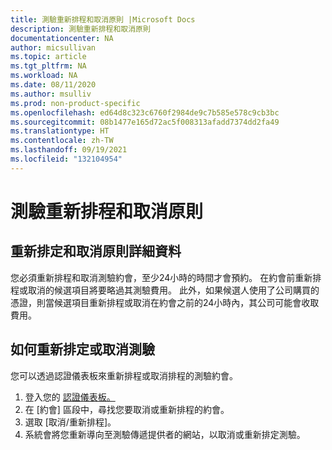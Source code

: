 ```yaml
---
title: 測驗重新排程和取消原則 |Microsoft Docs
description: 測驗重新排程和取消原則
documentationcenter: NA
author: micsullivan
ms.topic: article
ms.tgt_pltfrm: NA
ms.workload: NA
ms.date: 08/11/2020
ms.author: msulliv
ms.prod: non-product-specific
ms.openlocfilehash: ed64d8c323c6760f2984de9c7b585e578c9cb3bc
ms.sourcegitcommit: 08b1477e165d72ac5f008313afadd7374dd2fa49
ms.translationtype: HT
ms.contentlocale: zh-TW
ms.lasthandoff: 09/19/2021
ms.locfileid: "132104954"
---
```

# <a name="exam-reschedule-and-cancellation-policy"></a>測驗重新排程和取消原則

## <a name="rescheduling-and-cancellation-policy-details"></a>重新排定和取消原則詳細資料

您必須重新排程和取消測驗約會，至少24小時的時間才會預約。 在約會前重新排程或取消的候選項目將要略過其測驗費用。 此外，如果候選人使用了公司購買的憑證，則當候選項目重新排程或取消在約會之前的24小時內，其公司可能會收取費用。

## <a name="how-to-reschedule-or-cancel-your-exam"></a>如何重新排定或取消測驗

您可以透過認證儀表板來重新排程或取消排程的測驗約會。

1. 登入您的 [認證儀表板。](https://aka.ms/CertDashboard)
2. 在 [約會] 區段中，尋找您要取消或重新排程的約會。
3. 選取 [取消/重新排程]。
4. 系統會將您重新導向至測驗傳遞提供者的網站，以取消或重新排定測驗。
